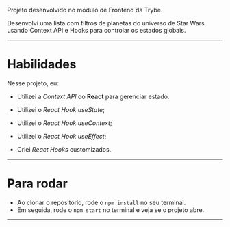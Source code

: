 Projeto desenvolvido no módulo de Frontend da Trybe.

Desenvolvi uma lista com filtros de planetas do universo de Star Wars usando Context API e Hooks para controlar os estados globais.

  

---

  

# Habilidades

  

Nesse projeto, eu:

  

* Utilizei a _Context API_ do **React** para gerenciar estado.

* Utilizei o _React Hook useState_;

* Utilizei o _React Hook useContext_;

* Utilizei o _React Hook useEffect_;

* Criei _React Hooks_ customizados.

  

---

# Para rodar
* Ao clonar o repositório, rode o `npm install` no seu terminal.
* Em seguida, rode o `npm start` no terminal e veja se o projeto abre.
---
